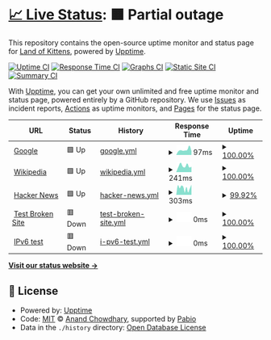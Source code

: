 # [📈 Live Status](https://Land-of-Kittens.github.io/Status): <!--live status--> **🟧 Partial outage**

This repository contains the open-source uptime monitor and status page for [Land of Kittens](https://landofkittens.community), powered by [Upptime](https://github.com/upptime/upptime).

[![Uptime CI](https://github.com/Land-of-Kittens/Status/workflows/Uptime%20CI/badge.svg)](https://github.com/Land-of-Kittens/Status/actions?query=workflow%3A%22Uptime+CI%22)
[![Response Time CI](https://github.com/Land-of-Kittens/Status/workflows/Response%20Time%20CI/badge.svg)](https://github.com/Land-of-Kittens/Status/actions?query=workflow%3A%22Response+Time+CI%22)
[![Graphs CI](https://github.com/Land-of-Kittens/Status/workflows/Graphs%20CI/badge.svg)](https://github.com/Land-of-Kittens/Status/actions?query=workflow%3A%22Graphs+CI%22)
[![Static Site CI](https://github.com/Land-of-Kittens/Status/workflows/Static%20Site%20CI/badge.svg)](https://github.com/Land-of-Kittens/Status/actions?query=workflow%3A%22Static+Site+CI%22)
[![Summary CI](https://github.com/Land-of-Kittens/Status/workflows/Summary%20CI/badge.svg)](https://github.com/Land-of-Kittens/Status/actions?query=workflow%3A%22Summary+CI%22)

With [Upptime](https://upptime.js.org), you can get your own unlimited and free uptime monitor and status page, powered entirely by a GitHub repository. We use [Issues](https://github.com/Land-of-Kittens/Status/issues) as incident reports, [Actions](https://github.com/Land-of-Kittens/Status/actions) as uptime monitors, and [Pages](https://Land-of-Kittens.github.io/Status) for the status page.

<!--start: status pages-->
<!-- This summary is generated by Upptime (https://github.com/upptime/upptime) -->
<!-- Do not edit this manually, your changes will be overwritten -->
<!-- prettier-ignore -->
| URL | Status | History | Response Time | Uptime |
| --- | ------ | ------- | ------------- | ------ |
| <img alt="" src="https://icons.duckduckgo.com/ip3/www.google.com.ico" height="13"> [Google](https://www.google.com) | 🟩 Up | [google.yml](https://github.com/Land-of-Kittens/Status/commits/HEAD/history/google.yml) | <details><summary><img alt="Response time graph" src="./graphs/google/response-time-week.png" height="20"> 97ms</summary><br><a href="https://Land-of-Kittens.github.io/Status/history/google"><img alt="Response time 120" src="https://img.shields.io/endpoint?url=https%3A%2F%2Fraw.githubusercontent.com%2FLand-of-Kittens%2FStatus%2FHEAD%2Fapi%2Fgoogle%2Fresponse-time.json"></a><br><a href="https://Land-of-Kittens.github.io/Status/history/google"><img alt="24-hour response time 74" src="https://img.shields.io/endpoint?url=https%3A%2F%2Fraw.githubusercontent.com%2FLand-of-Kittens%2FStatus%2FHEAD%2Fapi%2Fgoogle%2Fresponse-time-day.json"></a><br><a href="https://Land-of-Kittens.github.io/Status/history/google"><img alt="7-day response time 97" src="https://img.shields.io/endpoint?url=https%3A%2F%2Fraw.githubusercontent.com%2FLand-of-Kittens%2FStatus%2FHEAD%2Fapi%2Fgoogle%2Fresponse-time-week.json"></a><br><a href="https://Land-of-Kittens.github.io/Status/history/google"><img alt="30-day response time 82" src="https://img.shields.io/endpoint?url=https%3A%2F%2Fraw.githubusercontent.com%2FLand-of-Kittens%2FStatus%2FHEAD%2Fapi%2Fgoogle%2Fresponse-time-month.json"></a><br><a href="https://Land-of-Kittens.github.io/Status/history/google"><img alt="1-year response time 120" src="https://img.shields.io/endpoint?url=https%3A%2F%2Fraw.githubusercontent.com%2FLand-of-Kittens%2FStatus%2FHEAD%2Fapi%2Fgoogle%2Fresponse-time-year.json"></a></details> | <details><summary><a href="https://Land-of-Kittens.github.io/Status/history/google">100.00%</a></summary><a href="https://Land-of-Kittens.github.io/Status/history/google"><img alt="All-time uptime 100.00%" src="https://img.shields.io/endpoint?url=https%3A%2F%2Fraw.githubusercontent.com%2FLand-of-Kittens%2FStatus%2FHEAD%2Fapi%2Fgoogle%2Fuptime.json"></a><br><a href="https://Land-of-Kittens.github.io/Status/history/google"><img alt="24-hour uptime 100.00%" src="https://img.shields.io/endpoint?url=https%3A%2F%2Fraw.githubusercontent.com%2FLand-of-Kittens%2FStatus%2FHEAD%2Fapi%2Fgoogle%2Fuptime-day.json"></a><br><a href="https://Land-of-Kittens.github.io/Status/history/google"><img alt="7-day uptime 100.00%" src="https://img.shields.io/endpoint?url=https%3A%2F%2Fraw.githubusercontent.com%2FLand-of-Kittens%2FStatus%2FHEAD%2Fapi%2Fgoogle%2Fuptime-week.json"></a><br><a href="https://Land-of-Kittens.github.io/Status/history/google"><img alt="30-day uptime 100.00%" src="https://img.shields.io/endpoint?url=https%3A%2F%2Fraw.githubusercontent.com%2FLand-of-Kittens%2FStatus%2FHEAD%2Fapi%2Fgoogle%2Fuptime-month.json"></a><br><a href="https://Land-of-Kittens.github.io/Status/history/google"><img alt="1-year uptime 99.99%" src="https://img.shields.io/endpoint?url=https%3A%2F%2Fraw.githubusercontent.com%2FLand-of-Kittens%2FStatus%2FHEAD%2Fapi%2Fgoogle%2Fuptime-year.json"></a></details>
| <img alt="" src="https://icons.duckduckgo.com/ip3/en.wikipedia.org.ico" height="13"> [Wikipedia](https://en.wikipedia.org) | 🟩 Up | [wikipedia.yml](https://github.com/Land-of-Kittens/Status/commits/HEAD/history/wikipedia.yml) | <details><summary><img alt="Response time graph" src="./graphs/wikipedia/response-time-week.png" height="20"> 241ms</summary><br><a href="https://Land-of-Kittens.github.io/Status/history/wikipedia"><img alt="Response time 229" src="https://img.shields.io/endpoint?url=https%3A%2F%2Fraw.githubusercontent.com%2FLand-of-Kittens%2FStatus%2FHEAD%2Fapi%2Fwikipedia%2Fresponse-time.json"></a><br><a href="https://Land-of-Kittens.github.io/Status/history/wikipedia"><img alt="24-hour response time 207" src="https://img.shields.io/endpoint?url=https%3A%2F%2Fraw.githubusercontent.com%2FLand-of-Kittens%2FStatus%2FHEAD%2Fapi%2Fwikipedia%2Fresponse-time-day.json"></a><br><a href="https://Land-of-Kittens.github.io/Status/history/wikipedia"><img alt="7-day response time 241" src="https://img.shields.io/endpoint?url=https%3A%2F%2Fraw.githubusercontent.com%2FLand-of-Kittens%2FStatus%2FHEAD%2Fapi%2Fwikipedia%2Fresponse-time-week.json"></a><br><a href="https://Land-of-Kittens.github.io/Status/history/wikipedia"><img alt="30-day response time 227" src="https://img.shields.io/endpoint?url=https%3A%2F%2Fraw.githubusercontent.com%2FLand-of-Kittens%2FStatus%2FHEAD%2Fapi%2Fwikipedia%2Fresponse-time-month.json"></a><br><a href="https://Land-of-Kittens.github.io/Status/history/wikipedia"><img alt="1-year response time 229" src="https://img.shields.io/endpoint?url=https%3A%2F%2Fraw.githubusercontent.com%2FLand-of-Kittens%2FStatus%2FHEAD%2Fapi%2Fwikipedia%2Fresponse-time-year.json"></a></details> | <details><summary><a href="https://Land-of-Kittens.github.io/Status/history/wikipedia">100.00%</a></summary><a href="https://Land-of-Kittens.github.io/Status/history/wikipedia"><img alt="All-time uptime 100.00%" src="https://img.shields.io/endpoint?url=https%3A%2F%2Fraw.githubusercontent.com%2FLand-of-Kittens%2FStatus%2FHEAD%2Fapi%2Fwikipedia%2Fuptime.json"></a><br><a href="https://Land-of-Kittens.github.io/Status/history/wikipedia"><img alt="24-hour uptime 100.00%" src="https://img.shields.io/endpoint?url=https%3A%2F%2Fraw.githubusercontent.com%2FLand-of-Kittens%2FStatus%2FHEAD%2Fapi%2Fwikipedia%2Fuptime-day.json"></a><br><a href="https://Land-of-Kittens.github.io/Status/history/wikipedia"><img alt="7-day uptime 100.00%" src="https://img.shields.io/endpoint?url=https%3A%2F%2Fraw.githubusercontent.com%2FLand-of-Kittens%2FStatus%2FHEAD%2Fapi%2Fwikipedia%2Fuptime-week.json"></a><br><a href="https://Land-of-Kittens.github.io/Status/history/wikipedia"><img alt="30-day uptime 100.00%" src="https://img.shields.io/endpoint?url=https%3A%2F%2Fraw.githubusercontent.com%2FLand-of-Kittens%2FStatus%2FHEAD%2Fapi%2Fwikipedia%2Fuptime-month.json"></a><br><a href="https://Land-of-Kittens.github.io/Status/history/wikipedia"><img alt="1-year uptime 100.00%" src="https://img.shields.io/endpoint?url=https%3A%2F%2Fraw.githubusercontent.com%2FLand-of-Kittens%2FStatus%2FHEAD%2Fapi%2Fwikipedia%2Fuptime-year.json"></a></details>
| <img alt="" src="https://icons.duckduckgo.com/ip3/news.ycombinator.com.ico" height="13"> [Hacker News](https://news.ycombinator.com) | 🟩 Up | [hacker-news.yml](https://github.com/Land-of-Kittens/Status/commits/HEAD/history/hacker-news.yml) | <details><summary><img alt="Response time graph" src="./graphs/hacker-news/response-time-week.png" height="20"> 303ms</summary><br><a href="https://Land-of-Kittens.github.io/Status/history/hacker-news"><img alt="Response time 300" src="https://img.shields.io/endpoint?url=https%3A%2F%2Fraw.githubusercontent.com%2FLand-of-Kittens%2FStatus%2FHEAD%2Fapi%2Fhacker-news%2Fresponse-time.json"></a><br><a href="https://Land-of-Kittens.github.io/Status/history/hacker-news"><img alt="24-hour response time 441" src="https://img.shields.io/endpoint?url=https%3A%2F%2Fraw.githubusercontent.com%2FLand-of-Kittens%2FStatus%2FHEAD%2Fapi%2Fhacker-news%2Fresponse-time-day.json"></a><br><a href="https://Land-of-Kittens.github.io/Status/history/hacker-news"><img alt="7-day response time 303" src="https://img.shields.io/endpoint?url=https%3A%2F%2Fraw.githubusercontent.com%2FLand-of-Kittens%2FStatus%2FHEAD%2Fapi%2Fhacker-news%2Fresponse-time-week.json"></a><br><a href="https://Land-of-Kittens.github.io/Status/history/hacker-news"><img alt="30-day response time 307" src="https://img.shields.io/endpoint?url=https%3A%2F%2Fraw.githubusercontent.com%2FLand-of-Kittens%2FStatus%2FHEAD%2Fapi%2Fhacker-news%2Fresponse-time-month.json"></a><br><a href="https://Land-of-Kittens.github.io/Status/history/hacker-news"><img alt="1-year response time 300" src="https://img.shields.io/endpoint?url=https%3A%2F%2Fraw.githubusercontent.com%2FLand-of-Kittens%2FStatus%2FHEAD%2Fapi%2Fhacker-news%2Fresponse-time-year.json"></a></details> | <details><summary><a href="https://Land-of-Kittens.github.io/Status/history/hacker-news">99.92%</a></summary><a href="https://Land-of-Kittens.github.io/Status/history/hacker-news"><img alt="All-time uptime 100.00%" src="https://img.shields.io/endpoint?url=https%3A%2F%2Fraw.githubusercontent.com%2FLand-of-Kittens%2FStatus%2FHEAD%2Fapi%2Fhacker-news%2Fuptime.json"></a><br><a href="https://Land-of-Kittens.github.io/Status/history/hacker-news"><img alt="24-hour uptime 100.00%" src="https://img.shields.io/endpoint?url=https%3A%2F%2Fraw.githubusercontent.com%2FLand-of-Kittens%2FStatus%2FHEAD%2Fapi%2Fhacker-news%2Fuptime-day.json"></a><br><a href="https://Land-of-Kittens.github.io/Status/history/hacker-news"><img alt="7-day uptime 99.92%" src="https://img.shields.io/endpoint?url=https%3A%2F%2Fraw.githubusercontent.com%2FLand-of-Kittens%2FStatus%2FHEAD%2Fapi%2Fhacker-news%2Fuptime-week.json"></a><br><a href="https://Land-of-Kittens.github.io/Status/history/hacker-news"><img alt="30-day uptime 99.98%" src="https://img.shields.io/endpoint?url=https%3A%2F%2Fraw.githubusercontent.com%2FLand-of-Kittens%2FStatus%2FHEAD%2Fapi%2Fhacker-news%2Fuptime-month.json"></a><br><a href="https://Land-of-Kittens.github.io/Status/history/hacker-news"><img alt="1-year uptime 99.99%" src="https://img.shields.io/endpoint?url=https%3A%2F%2Fraw.githubusercontent.com%2FLand-of-Kittens%2FStatus%2FHEAD%2Fapi%2Fhacker-news%2Fuptime-year.json"></a></details>
| <img alt="" src="https://icons.duckduckgo.com/ip3/thissitedoesnotexist.koj.co.ico" height="13"> [Test Broken Site](https://thissitedoesnotexist.koj.co) | 🟥 Down | [test-broken-site.yml](https://github.com/Land-of-Kittens/Status/commits/HEAD/history/test-broken-site.yml) | <details><summary><img alt="Response time graph" src="./graphs/test-broken-site/response-time-week.png" height="20"> 0ms</summary><br><a href="https://Land-of-Kittens.github.io/Status/history/test-broken-site"><img alt="Response time 0" src="https://img.shields.io/endpoint?url=https%3A%2F%2Fraw.githubusercontent.com%2FLand-of-Kittens%2FStatus%2FHEAD%2Fapi%2Ftest-broken-site%2Fresponse-time.json"></a><br><a href="https://Land-of-Kittens.github.io/Status/history/test-broken-site"><img alt="24-hour response time 0" src="https://img.shields.io/endpoint?url=https%3A%2F%2Fraw.githubusercontent.com%2FLand-of-Kittens%2FStatus%2FHEAD%2Fapi%2Ftest-broken-site%2Fresponse-time-day.json"></a><br><a href="https://Land-of-Kittens.github.io/Status/history/test-broken-site"><img alt="7-day response time 0" src="https://img.shields.io/endpoint?url=https%3A%2F%2Fraw.githubusercontent.com%2FLand-of-Kittens%2FStatus%2FHEAD%2Fapi%2Ftest-broken-site%2Fresponse-time-week.json"></a><br><a href="https://Land-of-Kittens.github.io/Status/history/test-broken-site"><img alt="30-day response time 0" src="https://img.shields.io/endpoint?url=https%3A%2F%2Fraw.githubusercontent.com%2FLand-of-Kittens%2FStatus%2FHEAD%2Fapi%2Ftest-broken-site%2Fresponse-time-month.json"></a><br><a href="https://Land-of-Kittens.github.io/Status/history/test-broken-site"><img alt="1-year response time 0" src="https://img.shields.io/endpoint?url=https%3A%2F%2Fraw.githubusercontent.com%2FLand-of-Kittens%2FStatus%2FHEAD%2Fapi%2Ftest-broken-site%2Fresponse-time-year.json"></a></details> | <details><summary><a href="https://Land-of-Kittens.github.io/Status/history/test-broken-site">100.00%</a></summary><a href="https://Land-of-Kittens.github.io/Status/history/test-broken-site"><img alt="All-time uptime 100.00%" src="https://img.shields.io/endpoint?url=https%3A%2F%2Fraw.githubusercontent.com%2FLand-of-Kittens%2FStatus%2FHEAD%2Fapi%2Ftest-broken-site%2Fuptime.json"></a><br><a href="https://Land-of-Kittens.github.io/Status/history/test-broken-site"><img alt="24-hour uptime 100.00%" src="https://img.shields.io/endpoint?url=https%3A%2F%2Fraw.githubusercontent.com%2FLand-of-Kittens%2FStatus%2FHEAD%2Fapi%2Ftest-broken-site%2Fuptime-day.json"></a><br><a href="https://Land-of-Kittens.github.io/Status/history/test-broken-site"><img alt="7-day uptime 100.00%" src="https://img.shields.io/endpoint?url=https%3A%2F%2Fraw.githubusercontent.com%2FLand-of-Kittens%2FStatus%2FHEAD%2Fapi%2Ftest-broken-site%2Fuptime-week.json"></a><br><a href="https://Land-of-Kittens.github.io/Status/history/test-broken-site"><img alt="30-day uptime 100.00%" src="https://img.shields.io/endpoint?url=https%3A%2F%2Fraw.githubusercontent.com%2FLand-of-Kittens%2FStatus%2FHEAD%2Fapi%2Ftest-broken-site%2Fuptime-month.json"></a><br><a href="https://Land-of-Kittens.github.io/Status/history/test-broken-site"><img alt="1-year uptime 100.00%" src="https://img.shields.io/endpoint?url=https%3A%2F%2Fraw.githubusercontent.com%2FLand-of-Kittens%2FStatus%2FHEAD%2Fapi%2Ftest-broken-site%2Fuptime-year.json"></a></details>
| <img alt="" src="https://icons.duckduckgo.com/ip3/null.ico" height="13"> [IPv6 test](forwardemail.net) | 🟥 Down | [i-pv6-test.yml](https://github.com/Land-of-Kittens/Status/commits/HEAD/history/i-pv6-test.yml) | <details><summary><img alt="Response time graph" src="./graphs/i-pv6-test/response-time-week.png" height="20"> 0ms</summary><br><a href="https://Land-of-Kittens.github.io/Status/history/i-pv6-test"><img alt="Response time 0" src="https://img.shields.io/endpoint?url=https%3A%2F%2Fraw.githubusercontent.com%2FLand-of-Kittens%2FStatus%2FHEAD%2Fapi%2Fi-pv6-test%2Fresponse-time.json"></a><br><a href="https://Land-of-Kittens.github.io/Status/history/i-pv6-test"><img alt="24-hour response time 0" src="https://img.shields.io/endpoint?url=https%3A%2F%2Fraw.githubusercontent.com%2FLand-of-Kittens%2FStatus%2FHEAD%2Fapi%2Fi-pv6-test%2Fresponse-time-day.json"></a><br><a href="https://Land-of-Kittens.github.io/Status/history/i-pv6-test"><img alt="7-day response time 0" src="https://img.shields.io/endpoint?url=https%3A%2F%2Fraw.githubusercontent.com%2FLand-of-Kittens%2FStatus%2FHEAD%2Fapi%2Fi-pv6-test%2Fresponse-time-week.json"></a><br><a href="https://Land-of-Kittens.github.io/Status/history/i-pv6-test"><img alt="30-day response time 0" src="https://img.shields.io/endpoint?url=https%3A%2F%2Fraw.githubusercontent.com%2FLand-of-Kittens%2FStatus%2FHEAD%2Fapi%2Fi-pv6-test%2Fresponse-time-month.json"></a><br><a href="https://Land-of-Kittens.github.io/Status/history/i-pv6-test"><img alt="1-year response time 0" src="https://img.shields.io/endpoint?url=https%3A%2F%2Fraw.githubusercontent.com%2FLand-of-Kittens%2FStatus%2FHEAD%2Fapi%2Fi-pv6-test%2Fresponse-time-year.json"></a></details> | <details><summary><a href="https://Land-of-Kittens.github.io/Status/history/i-pv6-test">100.00%</a></summary><a href="https://Land-of-Kittens.github.io/Status/history/i-pv6-test"><img alt="All-time uptime 100.00%" src="https://img.shields.io/endpoint?url=https%3A%2F%2Fraw.githubusercontent.com%2FLand-of-Kittens%2FStatus%2FHEAD%2Fapi%2Fi-pv6-test%2Fuptime.json"></a><br><a href="https://Land-of-Kittens.github.io/Status/history/i-pv6-test"><img alt="24-hour uptime 100.00%" src="https://img.shields.io/endpoint?url=https%3A%2F%2Fraw.githubusercontent.com%2FLand-of-Kittens%2FStatus%2FHEAD%2Fapi%2Fi-pv6-test%2Fuptime-day.json"></a><br><a href="https://Land-of-Kittens.github.io/Status/history/i-pv6-test"><img alt="7-day uptime 100.00%" src="https://img.shields.io/endpoint?url=https%3A%2F%2Fraw.githubusercontent.com%2FLand-of-Kittens%2FStatus%2FHEAD%2Fapi%2Fi-pv6-test%2Fuptime-week.json"></a><br><a href="https://Land-of-Kittens.github.io/Status/history/i-pv6-test"><img alt="30-day uptime 100.00%" src="https://img.shields.io/endpoint?url=https%3A%2F%2Fraw.githubusercontent.com%2FLand-of-Kittens%2FStatus%2FHEAD%2Fapi%2Fi-pv6-test%2Fuptime-month.json"></a><br><a href="https://Land-of-Kittens.github.io/Status/history/i-pv6-test"><img alt="1-year uptime 100.00%" src="https://img.shields.io/endpoint?url=https%3A%2F%2Fraw.githubusercontent.com%2FLand-of-Kittens%2FStatus%2FHEAD%2Fapi%2Fi-pv6-test%2Fuptime-year.json"></a></details>

<!--end: status pages-->

[**Visit our status website →**](https://Land-of-Kittens.github.io/Status)

## 📄 License

- Powered by: [Upptime](https://github.com/upptime/upptime)
- Code: [MIT](./LICENSE) © [Anand Chowdhary](https://anandchowdhary.com), supported by [Pabio](https://pabio.com)
- Data in the `./history` directory: [Open Database License](https://opendatacommons.org/licenses/odbl/1-0/)
